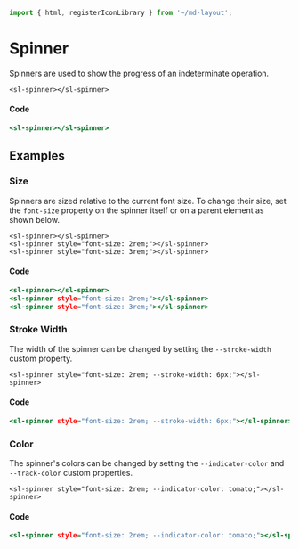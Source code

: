 ```js script
import { html, registerIconLibrary } from '~/md-layout';
```

# Spinner



Spinners are used to show the progress of an indeterminate operation.


```html:html
<sl-spinner></sl-spinner>
```

#### Code

```htm
<sl-spinner></sl-spinner>
```

## Examples

### Size

Spinners are sized relative to the current font size. To change their size, set the `font-size` property on the spinner itself or on a parent element as shown below.


```html:html
<sl-spinner></sl-spinner>
<sl-spinner style="font-size: 2rem;"></sl-spinner>
<sl-spinner style="font-size: 3rem;"></sl-spinner>
```

#### Code

```htm
<sl-spinner></sl-spinner>
<sl-spinner style="font-size: 2rem;"></sl-spinner>
<sl-spinner style="font-size: 3rem;"></sl-spinner>
```

### Stroke Width

The width of the spinner can be changed by setting the `--stroke-width` custom property.


```html:html
<sl-spinner style="font-size: 2rem; --stroke-width: 6px;"></sl-spinner>
```

#### Code

```htm
<sl-spinner style="font-size: 2rem; --stroke-width: 6px;"></sl-spinner>
```

### Color

The spinner's colors can be changed by setting the `--indicator-color` and `--track-color` custom properties.


```html:html
<sl-spinner style="font-size: 2rem; --indicator-color: tomato;"></sl-spinner>
```

#### Code

```htm
<sl-spinner style="font-size: 2rem; --indicator-color: tomato;"></sl-spinner>
```


